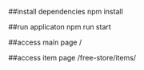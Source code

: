 ##install dependencies
npm install

##run applicaton
npm run start

##access main page
/

##access item page
/free-store/items/
